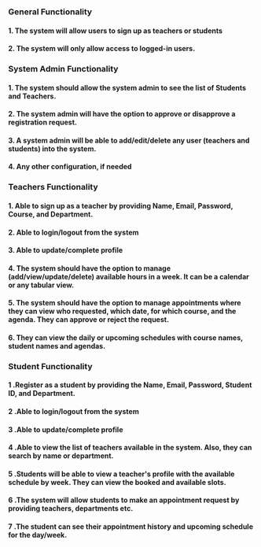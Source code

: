 ### General Functionality

####  1. The system will allow users to sign up as teachers or students
####  2. The system will only allow access to logged-in users.

### System Admin Functionality

####  1. The system should allow the system admin to see the list of Students and Teachers.
####  2. The system admin will have the option to approve or disapprove a registration request.
####  3. A system admin will be able to add/edit/delete any user (teachers and students) into the system.
####  4. Any other configuration, if needed

### Teachers Functionality

#### 1. Able to sign up as a teacher by providing Name, Email, Password, Course, and Department.
#### 2. Able to login/logout from the system
#### 3. Able to update/complete profile
#### 4. The system should have the option to manage (add/view/update/delete) available hours in a week. It can be a calendar or any tabular view.
#### 5. The system should have the option to manage appointments where they can view who requested, which date, for which course, and the agenda. They can approve or reject the request.
#### 6. They can view the daily or upcoming schedules with course names, student names and agendas.

### Student Functionality

#### 1 .Register as a student by providing the Name, Email, Password, Student  ID, and Department.
#### 2 .Able to login/logout from the system
#### 3 .Able to update/complete profile
#### 4 .Able to view the list of teachers available in the system. Also, they can search by name or department.
#### 5 .Students will be able to view a teacher's profile with the available schedule by week. They can view the booked and available slots.
#### 6 .The system will allow students to make an appointment request by providing teachers, departments etc. 
#### 7 .The student can see their appointment history and upcoming schedule for the day/week.



